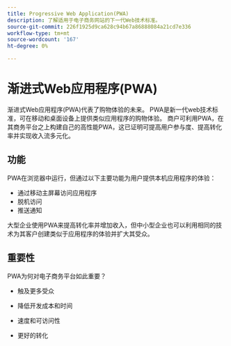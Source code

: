 ```yaml
---
title: Progressive Web Application(PWA)
description: 了解适用于电子商务网站的下一代Web技术标准。
source-git-commit: 226f1925d9ca628c94b67a86888084a21cd7e336
workflow-type: tm+mt
source-wordcount: '167'
ht-degree: 0%

---
```



# 渐进式Web应用程序(PWA)

渐进式Web应用程序(PWA)代表了购物体验的未来。 PWA是新一代web技术标准，可在移动和桌面设备上提供类似应用程序的购物体验。 商户可利用PWA，在其商务平台之上构建自己的高性能PWA，这已证明可提高用户参与度、提高转化率并实现收入流多元化。

## 功能

PWA在浏览器中运行，但通过以下主要功能为用户提供本机应用程序的体验：

- 通过移动主屏幕访问应用程序
- 脱机访问
- 推送通知

大型企业使用PWA来提高转化率并增加收入，但中小型企业也可以利用相同的技术为其客户创建类似于应用程序的体验并扩大其受众。

## 重要性

PWA为何对电子商务平台如此重要？

- 触及更多受众

- 降低开发成本和时间

- 速度和可访问性

- 更好的转化
